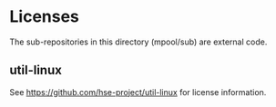 # Licenses

The sub-repositories in this directory (mpool/sub) are external code.

## util-linux

See https://github.com/hse-project/util-linux for license information.
